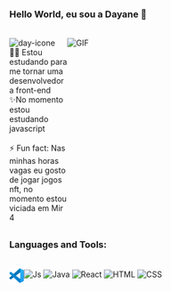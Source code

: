 ### Hello World, eu sou a Dayane 👋
</br>
<img align="left" width="90" alt="day-icone" src="https://share-cdn.picrew.me/shareImg/org/202109/338224_YducnK9J.png">
<img align="right" alt="GIF" src="https://onervakorhonen.files.wordpress.com/2019/05/kissa2.gif" width="400" height="300" />

  👩‍💻 Estou estudando para me tornar uma desenvolvedora front-end</br>
  ✨No momento estou estudando javascript</br></br>
  ⚡ Fun fact: Nas minhas horas vagas eu gosto de jogar jogos nft, no momento estou viciada em Mir 4</br>
##  
### Languages and Tools:
<div style="display: inline_block"><br>
  
  <img align="left" alt="Visual Studio Code" width="26px" src="https://raw.githubusercontent.com/github/explore/80688e429a7d4ef2fca1e82350fe8e3517d3494d/topics/visual-studio-code/visual-studio-code.png" />
  <img align="center" alt="Js" width="90" src="https://img.shields.io/badge/JavaScript-F7DF1E?style=for-the-badge&logo=javascript&logoColor=black">
  <img align="center" alt="Java"  height ="20" width="90" src="https://img.shields.io/badge/Java-ED8B00?style=for-the-badge&logo=java&logoColor=white">
  <img align="center" alt="React" height ="20" width="90" src="https://img.shields.io/badge/React-20232A?style=for-the-badge&logo=react&logoColor=61DAFB">
  <img align="center" alt="HTML"  height ="20" width="90" src="https://img.shields.io/badge/HTML5-E34F26?style=for-the-badge&logo=html5&logoColor=white">
  <img align="center" alt="CSS"  height ="20" width="90" src="https://img.shields.io/badge/CSS3-1572B6?style=for-the-badge&logo=css3&logoColor=white">
  
</div>

